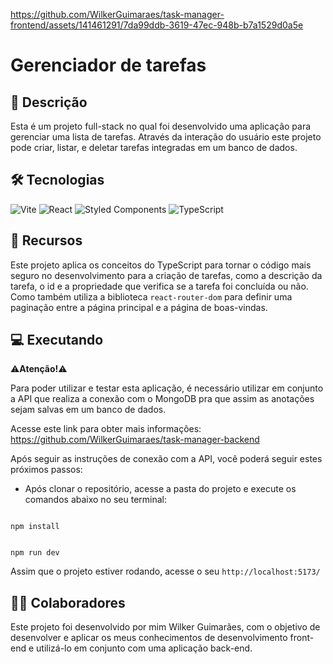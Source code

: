 https://github.com/WilkerGuimaraes/task-manager-frontend/assets/141461291/7da99ddb-3619-47ec-948b-b7a1529d0a5e

# Gerenciador de tarefas

## 📃 Descrição

Esta é um projeto full-stack no qual foi desenvolvido uma aplicação para gerenciar uma lista de tarefas. Através da interação do usuário este projeto pode criar, listar, e deletar tarefas integradas em um banco de dados.

## 🛠 Tecnologias

![Vite](https://img.shields.io/badge/vite-%23646CFF.svg?style=for-the-badge&logo=vite&logoColor=white) ![React](https://img.shields.io/badge/react-%2320232a.svg?style=for-the-badge&logo=react&logoColor=%2361DAFB) ![Styled Components](https://img.shields.io/badge/styled--components-DB7093?style=for-the-badge&logo=styled-components&logoColor=white) ![TypeScript](https://img.shields.io/badge/typescript-%23007ACC.svg?style=for-the-badge&logo=typescript&logoColor=white)

## 🧰 Recursos

Este projeto aplica os conceitos do TypeScript para tornar o código mais seguro no desenvolvimento para a criação de tarefas, como a descrição da tarefa, o id e a propriedade que verifica se a tarefa foi concluída ou não. Como também utiliza a biblioteca `react-router-dom` para definir uma paginação entre a página principal e a página de boas-vindas.

## 💻 Executando

⚠<b>Atenção!</b>⚠

Para poder utilizar e testar esta aplicação, é necessário utilizar em conjunto a API que realiza a conexão com o MongoDB pra que assim as anotações sejam salvas em um banco de dados.

Acesse este link para obter mais informações: https://github.com/WilkerGuimaraes/task-manager-backend

Após seguir as instruções de conexão com a API, você poderá seguir estes próximos passos:

- Após clonar o repositório, acesse a pasta do projeto e execute os comandos abaixo no seu terminal:

```

npm install

```

```

npm run dev

```

Assim que o projeto estiver rodando, acesse o seu `http://localhost:5173/`

## 🙋‍♂️ Colaboradores

Este projeto foi desenvolvido por mim Wilker Guimarães, com o objetivo de desenvolver e aplicar os meus conhecimentos de desenvolvimento front-end e utilizá-lo em conjunto com uma aplicação back-end.
